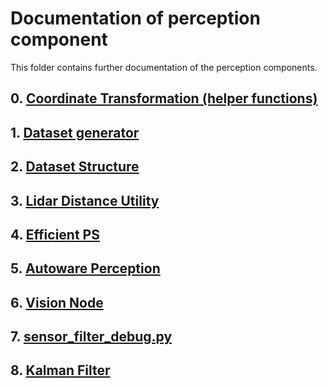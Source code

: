 # Documentation of perception component

This folder contains further documentation of the perception components.

## 0. [Coordinate Transformation (helper functions)](./00_coordinate_transformation.md)

## 1. [Dataset generator](./01_dataset_generator.md)

## 2. [Dataset Structure](./02_dataset_structure.md)

## 3. [Lidar Distance Utility](./03_lidar_distance_utility.md)

## 4. [Efficient PS](./04_efficientps.md)

## 5. [Autoware Perception](./05-autoware-perception.md)

## 6. [Vision Node](./06_vision_node.md)

## 7. [sensor_filter_debug.py](./07_sensor_filter_debug.md)

## 8. [Kalman Filter](./08_kalman_filter.md)

